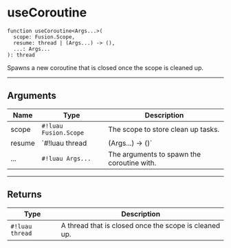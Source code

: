 <!-- This file was generated and is not intended for manual editing. -->
<!-- Run `lune run regen` to generate a fresh README. -->

# useCoroutine

```Luau
function useCoroutine<Args...>(
  scope: Fusion.Scope,
  resume: thread | (Args...) -> (),
  ...: Args...
): thread
```

Spawns a new coroutine that is closed once the scope is cleaned up.

---

## Arguments

| Name     | Type     | Description          |
| -------- | -------- | -------------------- |
| scope | `#!luau Fusion.Scope` | The scope to store clean up tasks. |
| resume | `#!luau thread | (Args...) -> ()` | The thread to resume, or a function to spawn. |
| ... | `#!luau Args...` | The arguments to spawn the coroutine with. |

---

## Returns

| Type     | Description                  |
| -------- | ---------------------------- |
| `#!luau thread` | A thread that is closed once the scope is cleaned up. |
